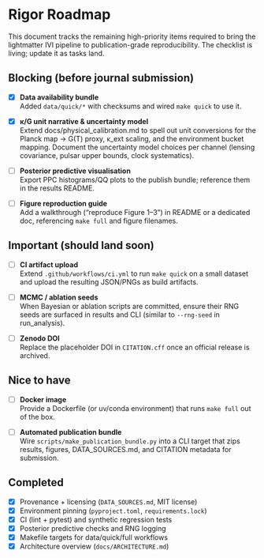 # Rigor Roadmap

This document tracks the remaining high-priority items required to bring the
lightmatter IVI pipeline to publication-grade reproducibility. The checklist is
living; update it as tasks land.

## Blocking (before journal submission)

- [x] **Data availability bundle**  
  Added `data/quick/*` with checksums and wired `make quick` to use it.

- [x] **κ/G unit narrative & uncertainty model**  
  Extend docs/physical_calibration.md to spell out unit conversions for the
  Planck map → G(T) proxy, κ_ext scaling, and the environment bucket mapping.
  Document the uncertainty model choices per channel (lensing covariance,
  pulsar upper bounds, clock systematics).

- [ ] **Posterior predictive visualisation**  
  Export PPC histograms/QQ plots to the publish bundle; reference them in the
  results README.

- [ ] **Figure reproduction guide**  
  Add a walkthrough (“reproduce Figure 1–3”) in README or a dedicated doc,
  referencing `make full` and figure filenames.

## Important (should land soon)

- [ ] **CI artifact upload**  
  Extend `.github/workflows/ci.yml` to run `make quick` on a small dataset and
  upload the resulting JSON/PNGs as build artifacts.

- [ ] **MCMC / ablation seeds**  
  When Bayesian or ablation scripts are committed, ensure their RNG seeds are
  surfaced in results and CLI (similar to `--rng-seed` in run_analysis).

- [ ] **Zenodo DOI**  
  Replace the placeholder DOI in `CITATION.cff` once an official release is
  archived.

## Nice to have

- [ ] **Docker image**  
  Provide a Dockerfile (or uv/conda environment) that runs `make full` out of
  the box.

- [ ] **Automated publication bundle**  
  Wire `scripts/make_publication_bundle.py` into a CLI target that zips results,
  figures, DATA_SOURCES.md, and CITATION metadata for submission.

## Completed

- [x] Provenance + licensing (`DATA_SOURCES.md`, MIT license)
- [x] Environment pinning (`pyproject.toml`, `requirements.lock`)
- [x] CI (lint + pytest) and synthetic regression tests
- [x] Posterior predictive checks and RNG logging
- [x] Makefile targets for data/quick/full workflows
- [x] Architecture overview (`docs/ARCHITECTURE.md`)
